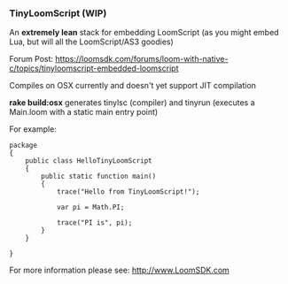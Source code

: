 ### TinyLoomScript (WIP)

An **extremely lean** stack for embedding LoomScript (as you might embed Lua, but will all the LoomScript/AS3 goodies)

Forum Post: https://loomsdk.com/forums/loom-with-native-c/topics/tinyloomscript-embedded-loomscript

Compiles on OSX currently and doesn't yet support JIT compilation

**rake build:osx** generates tinylsc (compiler) and tinyrun (executes a Main.loom with a static main entry point)

For example:

```as3
package
{
    public class HelloTinyLoomScript
    {
        public static function main()
        {
            trace("Hello from TinyLoomScript!");

            var pi = Math.PI;

            trace("PI is", pi);
        }
    }

}
```

For more information please see: http://www.LoomSDK.com
